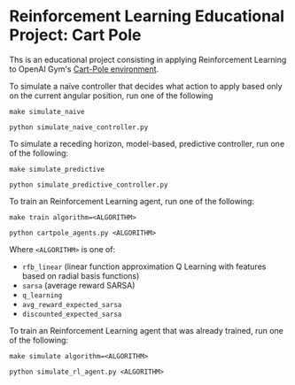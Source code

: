 # Reinforcement Learning Educational Project: Cart Pole

Ths is an educational project consisting in applying Reinforcement Learning to OpenAI Gym's [Cart-Pole environment](https://gym.openai.com/envs/CartPole-v1/).

To simulate a naïve controller that decides what action to apply based only on the current angular position, run one of the following

```shell
make simulate_naive
```

```shell
python simulate_naive_controller.py
```

To simulate a receding horizon, model-based, predictive controller, run one of the following:

```shell
make simulate_predictive
```

```shell
python simulate_predictive_controller.py
```

To train an Reinforcement Learning agent, run one of the following:

```shell
make train algorithm=<ALGORITHM>
```

```shell
python cartpole_agents.py <ALGORITHM>
```

Where `<ALGORITHM>` is one of:

- `rfb_linear` (linear function approximation Q Learning with features based on radial basis functions)
- `sarsa` (average reward SARSA)
- `q_learning`
- `avg_reward_expected_sarsa`
- `discounted_expected_sarsa`

To train an Reinforcement Learning agent that was already trained, run one of the following:

```shell
make simulate algorithm=<ALGORITHM>
```

```shell
python simulate_rl_agent.py <ALGORITHM>
```
